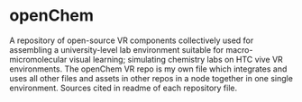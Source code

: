 # openChem
A repository of open-source VR components collectively used for assembling a university-level lab environment suitable for macro-micromolecular visual learning; simulating chemistry labs on HTC vive VR environments. The openChem VR repo is my own file which integrates and uses all other files and assets in other repos in a node together in one single environment. Sources cited in readme of each repository file.
